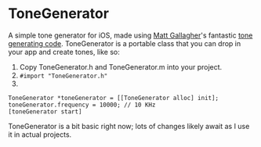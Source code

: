 ToneGenerator
=============

A simple tone generator for iOS, made using [Matt Gallagher](http://www.cocoawithlove.com/)'s fantastic [tone generating code](http://www.cocoawithlove.com/2010/10/ios-tone-generator-introduction-to.html).  ToneGenerator is a portable class that you can drop in your app and create tones, like so:

1. Copy ToneGenerator.h and ToneGenerator.m into your project.
2. `#import "ToneGenerator.h"`
3. 

```
ToneGenerator *toneGenerator = [[ToneGenerator alloc] init];
toneGenerator.frequency = 10000; // 10 KHz
[toneGenerator start]
```

ToneGenerator is a bit basic right now; lots of changes likely await as I use it in actual projects.